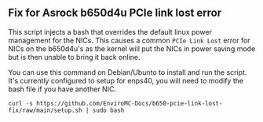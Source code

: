 ## Fix for Asrock b650d4u PCIe link lost error

This script injects a bash that overrides the default linux power management for the NICs. This causes a common `PCIe Link Lost` error for NICs on the b650d4u's as the kernel will put the NICs in power saving mode but is then unable to bring it back online.

You can use this command on Debian/Ubunto to install and run the script. It's currently configured to setup for enps40, you will need to modify the bash file if you have another NIC. 

```curl -s https://github.com/EnviroMC-Docs/b650-pcie-link-lost-fix/raw/main/setup.sh | sudo bash```
